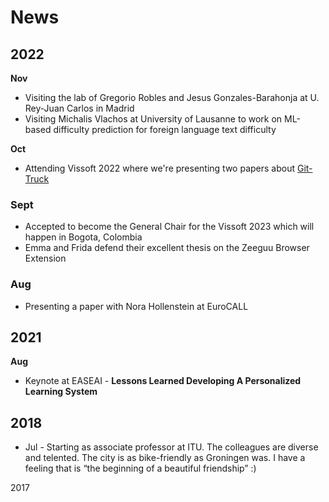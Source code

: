 # News 

## 2022
**Nov**
- Visiting the lab of Gregorio Robles and Jesus Gonzales-Barahonja at U. Rey-Juan Carlos in Madrid
- Visiting Michalis Vlachos at University of Lausanne to work on ML-based difficulty prediction for foreign language text difficulty

**Oct**
- Attending Vissoft 2022 where we're presenting two papers about [Git-Truck](/projects/git-truck.md) 
### Sept 
- Accepted to become the General Chair for the Vissoft 2023 which will happen in Bogota, Colombia
- Emma and Frida defend their excellent thesis on the Zeeguu Browser Extension
### Aug 
- Presenting a paper with Nora Hollenstein at EuroCALL


## 2021

**Aug**
- Keynote at EASEAI - **Lessons Learned Developing A Personalized Learning System** 



## 2018
- Jul - Starting as associate professor at ITU. The colleagues are diverse and telented. The city is as bike-friendly as Groningen was. I have a feeling that is “the beginning of a beautiful friendship” :)

2017
